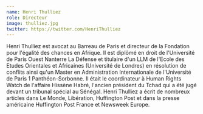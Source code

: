 ```yaml
---
name: Henri Thulliez
role: Directeur
image: thulliez.jpg
twitter: https://twitter.com/HenriThulliez
---
```

Henri Thulliez est avocat au Barreau de Paris et directeur de la Fondation pour l'égalité des chances en Afrique. Il est diplômé en droit de l'Université de Paris Ouest Nanterre La Défense et titulaire d'un LLM de l'Ecole des Etudes Orientales et Africaines (Université de Londres) en résolution de conflits ainsi qu'un Master en Administration Internationale de l'Université de Paris 1 Panthéon-Sorbonne. Il était le coordinateur à Human Rights Watch de l'affaire Hissène Habré, l'ancien président du Tchad qui a été jugé devant un tribunal spécial au Sénégal. Henri Thulliez a écrit de nombreux articles dans Le Monde, Libération, Huffington Post et dans la presse américaine Huffington Post France et Newsweek Europe.
